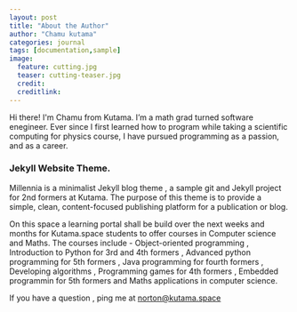 ```yaml
---
layout: post
title: "About the Author"
author: "Chamu kutama"
categories: journal
tags: [documentation,sample]
image:
  feature: cutting.jpg
  teaser: cutting-teaser.jpg
  credit:
  creditlink:
---
```


Hi there! I'm Chamu from Kutama. I’m a math grad turned software enegineer. Ever since I first learned how to program while taking a scientific computing for physics course, I have pursued programming as a passion, and as a career. 

### Jekyll Website Theme.

Millennia is a minimalist Jekyll blog theme , a sample git and Jekyll project for 2nd formers at Kutama. The purpose of this theme is to provide a simple, clean, content-focused publishing platform for a publication or blog.

On this space a learning portal shall be build over the next weeks and months for Kutama.space students to offer courses in Computer science and Maths. The courses include - Object-oriented programming , Introduction to Python for 3rd and 4th formers , Advanced python programming for 5th formers , Java programming for fourth formers , Developing algorithms , Programming games for 4th formers , Embedded programmin for 5th formers and Maths applications in computer science.

If you have a question , ping me at norton@kutama.space
